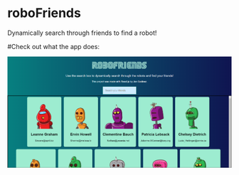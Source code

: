 # roboFriends
Dynamically search through friends to find a robot!

#Check out what the app does:

![](RoboFriendsPortfolioPic.png)
